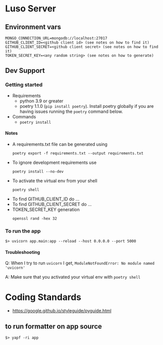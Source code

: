 # Luso Server

## Environment vars

```shell
MONGO_CONNECTION_URL=mongodb://localhost:27017
GITHUB_CLIENT_ID=<github client id> (see notes on how to find it)
GITHUB_CLIENT_SECRET=<github client secret> (see notes on how to find it)
TOKEN_SECRET_KEY=<any random string> (see notes on how to generate)
```

## Dev Support

### Getting started

- Requirements
    - python 3.9 or greater
    - poetry 1.1.0 (`pip install poetry`).
    Install poetry globally if you are having issues running the `poetry` command below.
- Commands
    - `poetry install`

#### Notes

- A requirements.txt file can be generated using
  ```
  poetry export -f requirements.txt --output requirements.txt
  ```
- To ignore development requirements use
  ```
  poetry install --no-dev
  ```
- To activate the virtual env from your shell
  ```
  poetry shell
  ```
- To find GITHUB_CLIENT_ID do ...
- To find GITHUB_CLIENT_SECRET do ...
- TOKEN_SECRET_KEY generation
  ```shell
  openssl rand -hex 32
  ```

### To run the app

```shell
$> uvicorn app.main:app --reload --host 0.0.0.0 --port 5000
```

#### Troubleshooting

Q: When I try to run `uvicorn` I get, `ModuleNotFoundError: No module named 'uvicorn'`

A: Make sure that you activated your virtual env with `poetry shell`


# Coding Standards

- https://google.github.io/styleguide/pyguide.html

## to run formatter on app source

```shell
$> yapf -ri app
```
